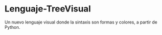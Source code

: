 # Lenguaje-TreeVisual
Un nuevo lenguaje visual donde la sintaxis son formas y colores, a partir de Python.
